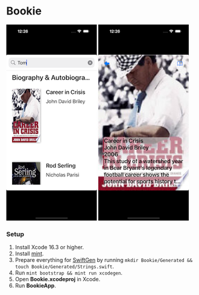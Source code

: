# Bookie

![Bookie main UIKit](https://github.com/RomanPodymov/Bookie/blob/main/Screenshot/main_uikit.png "Bookie main UIKit")
![Bookie detail UIKit](https://github.com/RomanPodymov/Bookie/blob/main/Screenshot/detail_uikit.png "Bookie detail UIKit")

### Setup

1. Install Xcode 16.3 or higher.
2. Install [mint](https://github.com/yonaskolb/Mint).
3. Prepare everything for [SwiftGen](https://github.com/SwiftGen/SwiftGen) by running `mkdir Bookie/Generated && touch Bookie/Generated/Strings.swift`.
4. Run `mint bootstrap && mint run xcodegen`.
6. Open **Bookie.xcodeproj** in Xcode.
7. Run **BookieApp**.
